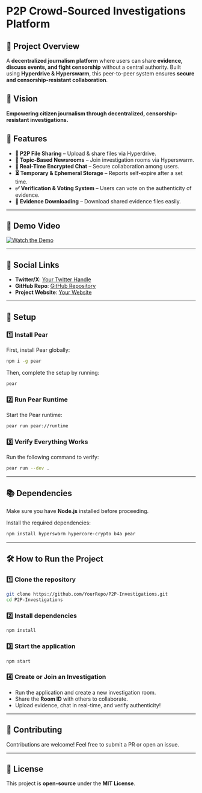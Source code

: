 # P2P Crowd-Sourced Investigations Platform

## 📌 Project Overview
A **decentralized journalism platform** where users can share **evidence, discuss events, and fight censorship** without a central authority. Built using **Hyperdrive & Hyperswarm**, this peer-to-peer system ensures **secure and censorship-resistant collaboration**.

## 🎯 Vision
**Empowering citizen journalism through decentralized, censorship-resistant investigations.**

## 🚀 Features
- **🔗 P2P File Sharing** – Upload & share files via Hyperdrive.
- **📰 Topic-Based Newsrooms** – Join investigation rooms via Hyperswarm.
- **💬 Real-Time Encrypted Chat** – Secure collaboration among users.
- **⏳ Temporary & Ephemeral Storage** – Reports self-expire after a set time.
- **✅ Verification & Voting System** – Users can vote on the authenticity of evidence.
- **📅 Evidence Downloading** – Download shared evidence files easily.

---

## 🎥 Demo Video
[![Watch the Demo](https://img.youtube.com/vi/YOUR_VIDEO_ID/maxresdefault.jpg)](https://youtu.be/EUYFPo0Rruo)

---

## 🔗 Social Links
- **Twitter/X**: [Your Twitter Handle](https://twitter.com/yakuza_anom)
- **GitHub Repo**: [GitHub Repository](https://github.com/Harshjain10020/pears-App)
- **Project Website**: [Your Website](https://harshjain10020.github.io/pears_App-deploy/)

---

## 👖 Setup

### 1️⃣ Install Pear
First, install Pear globally:
```bash
npm i -g pear
```
Then, complete the setup by running:
```bash
pear
```

### 2️⃣ Run Pear Runtime
Start the Pear runtime:
```bash
pear run pear://runtime
```

### 3️⃣ Verify Everything Works
Run the following command to verify:
```bash
pear run --dev .
```

---

## 📚 Dependencies
Make sure you have **Node.js** installed before proceeding.

Install the required dependencies:
```bash
npm install hyperswarm hypercore-crypto b4a pear
```

---

## 🛠️ How to Run the Project
### 1️⃣ Clone the repository
```bash
git clone https://github.com/YourRepo/P2P-Investigations.git
cd P2P-Investigations
```

### 2️⃣ Install dependencies
```bash
npm install
```

### 3️⃣ Start the application
```bash
npm start
```

### 4️⃣ Create or Join an Investigation
- Run the application and create a new investigation room.
- Share the **Room ID** with others to collaborate.
- Upload evidence, chat in real-time, and verify authenticity!

---

## 🐝 Contributing
Contributions are welcome! Feel free to submit a PR or open an issue.

---

## 📝 License
This project is **open-source** under the **MIT License**.


